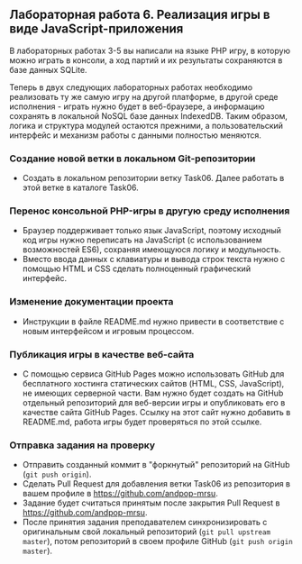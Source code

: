 ##                             Лабораторная работа 6. Реализация игры в виде JavaScript-приложения

В лабораторных работах 3-5 вы написали на языке PHP игру, в которую можно играть в консоли, а ход партий и их результаты сохраняются в базе данных SQLite.

Теперь в двух следующих лабораторных работах необходимо реализовать ту же самую игру на другой платформе, в другой среде исполнения - играть нужно будет в веб-браузере, а информацию сохранять в локальной NoSQL базе данных IndexedDB. Таким образом, логика и структура модулей остаются прежними, а пользовательский интерфейс и механизм работы с данными полностью меняются.

### Создание новой ветки в локальном Git-репозитории
* Создать в локальном репозитории ветку Task06. Далее работать в этой ветке в каталоге Task06.

### Перенос консольной PHP-игры в другую среду исполнения
* Браузер поддерживает только язык JavaScript, поэтому исходный код игры нужно переписать на JavaScript (с использованием возможностей ES6), сохраняя имеющуюся логику и модульность.
* Вместо ввода данных с клавиатуры и вывода строк текста нужно с помощью HTML и CSS сделать полноценный графический интерфейс.

### Изменение документации проекта
* Инструкции в файле README.md нужно привести в соответствие с новым интерфейсом и игровым процессом.

### Публикация игры в качестве веб-сайта
* С помощью сервиса GitHub Pages можно использовать GitHub для бесплатного хостинга статических сайтов (HTML, CSS, JavaScript), не имеющих серверной части. Вам нужно будет создать на GitHub отдельный репозиторий для веб-версии игры и опубликовать его в качестве сайта GitHub Pages. Ссылку на этот сайт нужно добавить в README.md, работа игры будет проверяться по этой ссылке.

### Отправка задания на проверку
* Отправить созданный коммит в "форкнутый" репозиторий на GitHub (`git push origin`).
* Сделать Pull Request для добавления ветки Task06 из репозитория в вашем профиле в https://github.com/andpop-mrsu.
* Задание будет считаться принятым после закрытия Pull Request в https://github.com/andpop-mrsu.
* После принятия задания преподавателем синхронизировать с оригинальным свой локальный репозиторий (`git pull upstream master`), потом репозиторий в своем профиле GitHub (`git push origin master`).
